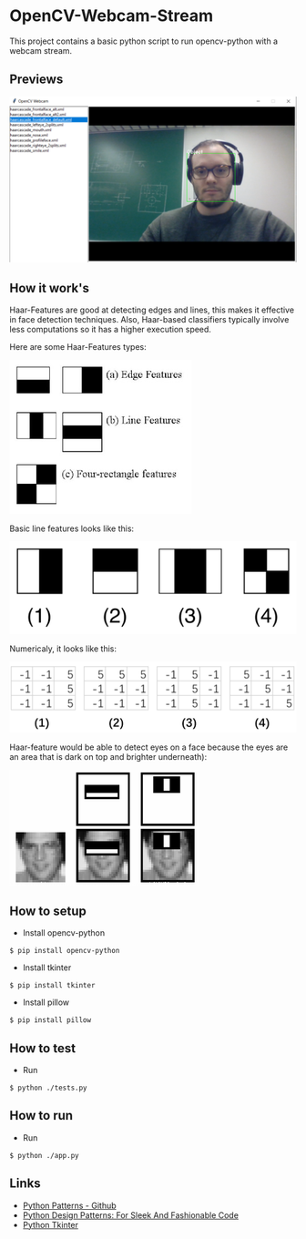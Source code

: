 # OpenCV-Webcam-Stream
This project contains a basic python script to run opencv-python with a webcam stream.

## Previews
![Preview1](./preview/preview1.PNG?raw=true "Preview1")

## How it work's
Haar-Features are good at detecting edges and lines, this makes it effective in face detection techniques. Also, Haar-based classifiers typically involve less computations so it has a higher execution speed.

Here are some Haar-Features types:

![haar_features_types](./documentation/haar_features_types.jpg?raw=true"haar_features_types")

Basic line features looks like this:

![haar_features](./documentation/haar_features.png?raw=true"haar_features")

Numericaly, it looks like this:

![numerical_haar_features](./documentation/numerical_haar_features.png?raw=true"numerical_haar_features")

Haar-feature would be able to detect eyes on a face because the eyes are an area that is dark on top and brighter underneath):

![haar](./documentation/haar.png?raw=true"haar")

## How to setup
- Install opencv-python
```
$ pip install opencv-python
```

- Install tkinter
```
$ pip install tkinter
```

- Install pillow
```
$ pip install pillow
```

## How to test
- Run
```
$ python ./tests.py
```

## How to run
- Run
```
$ python ./app.py
```

## Links
- [Python Patterns - Github](https://github.com/faif/python-patterns)
- [Python Design Patterns: For Sleek And Fashionable Code](https://www.toptal.com/python/python-design-patterns)
- [Python Tkinter](https://www.javatpoint.com/python-tkinter)
